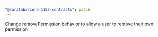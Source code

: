 ```yaml
---
"@zoralabs/zora-1155-contracts": patch
---
```


Change removePermission behavior to allow a user to remove their own permission
